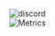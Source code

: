 ![discord](https://discord.c99.nl/widget/theme-1/735859767163224085.png)  
<img src="https://count.getloli.com/get/@memexurer" alt="ajpi graber h3h3" height="0" width="0">  
![Metrics](https://metrics.lecoq.io/Memexurer?template=classic&isocalendar=1&introduction=1&languages=1&isocalendar.duration=half-year&languages.limit=8&languages.sections=most-used&languages.colors=github&languages.threshold=0%25&languages.indepth=false&languages.recent.load=300&languages.recent.days=14&introduction.title=true&config.timezone=Europe%2FWarsaw)
